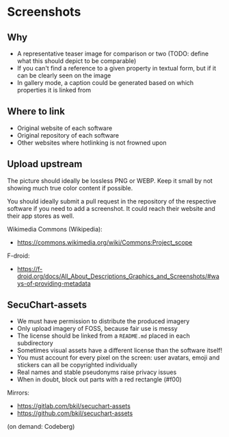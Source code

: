 # Screenshots

## Why

* A representative teaser image for comparison or two (TODO: define what this should depict to be comparable)
* If you can't find a reference to a given property in textual form, but if it can be clearly seen on the image
* In gallery mode, a caption could be generated based on which properties it is linked from

## Where to link

* Original website of each software
* Original repository of each software
* Other websites where hotlinking is not frowned upon

## Upload upstream

The picture should ideally be lossless PNG or WEBP. Keep it small by not showing much true color content if possible.

You should ideally submit a pull request in the repository of the respective software if you need to add a screenshot. It could reach their website and their app stores as well.

Wikimedia Commons (Wikipedia):

* https://commons.wikimedia.org/wiki/Commons:Project_scope

F-droid:

* https://f-droid.org/docs/All_About_Descriptions_Graphics_and_Screenshots/#ways-of-providing-metadata

## SecuChart-assets

* We must have permission to distribute the produced imagery
* Only upload imagery of FOSS, because fair use is messy
* The license should be linked from a `README.md` placed in each subdirectory
* Sometimes visual assets have a different license than the software itself!
* You must account for every pixel on the screen: user avatars, emoji and stickers can all be copyrighted individually
* Real names and stable pseudonyms raise privacy issues
* When in doubt, block out parts with a red rectangle (#f00)

Mirrors:

* https://gitlab.com/bkil/secuchart-assets
* https://github.com/bkil/secuchart-assets

(on demand: Codeberg)
